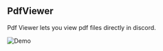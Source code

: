 ## PdfViewer
Pdf Viewer lets you view pdf files directly in discord.

<img src="https://github.com/TheGreenPig/BetterDiscordPlugins/raw/main/PdfViewer/PdfDemo.gif" alt="Demo">
